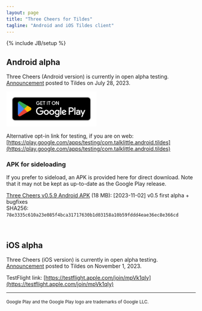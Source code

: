 ```yaml
---
layout: page
title: "Three Cheers for Tildes"
tagline: "Android and iOS Tildes client"
---
```

{% include JB/setup %}

<style>
    img[alt="Google Play Store link"] { width: 240px; }
</style>

## Android alpha

Three Cheers (Android version) is currently in open alpha testing. [Announcement](https://tildes.net/~tildes/18s2/three_cheers_for_tildes_android_version_is_open_for_alpha_testing_on_the_google_play_store) posted to Tildes on July 28, 2023.

[![Google Play Store link](/assets/images/google-play-badge.png)](https://play.google.com/store/apps/details?id=com.talklittle.android.tildes)

Alternative opt-in link for testing, if you are on web: [https://play.google.com/apps/testing/com.talklittle.android.tildes](https://play.google.com/apps/testing/com.talklittle.android.tildes)

### APK for sideloading

If you prefer to sideload, an APK is provided here for direct download. Note that it may not be kept as up-to-date as the Google Play release.

[Three Cheers v0.5.9 Android APK](https://three-cheers-archive.s3.amazonaws.com/three-cheers_0.5.9.apk) (18 MB): [2023-11-02] v0.5 first alpha + bugfixes  
SHA256: `78e3335c610a23e085f4bca31717630b1d03158a10b59fddd4eae36ec8e366cd`

&nbsp;

## iOS alpha

Three Cheers (iOS version) is currently in open alpha testing. [Announcement](https://tildes.net/~tildes/1bt0/three_cheers_for_tildes_ios_version_is_open_for_alpha_testing_on_testflight) posted to Tildes on November 1, 2023.

TestFlight link: [https://testflight.apple.com/join/mpVk1qIy](https://testflight.apple.com/join/mpVk1qIy)

-----

<small>Google Play and the Google Play logo are trademarks of Google LLC.</small>